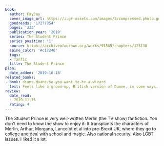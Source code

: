 ```yaml
---
book:
  author: FayJay
  cover_image_url: https://i.gr-assets.com/images/S/compressed.photo.goodreads.com/books/1400436772l/17277854._SX98_.jpg
  goodreads: '17277854'
  pages: '333'
  publication_year: '2010'
  series: The Student Prince
  series_position: '1'
  source: https://archiveofourown.org/works/91885/chapters/125138
  spine_color: '#c17240'
  tags:
  - fanfic
  title: The Student Prince
plan:
  date_added: '2019-10-18'
related_books:
- book: diane-duane/so-you-want-to-be-a-wizard
  text: Feels like a grown-up, British version of Duane, in some ways. Less deep, of course.
review:
  date_read:
  - 2019-11-15
  rating: 4
---
```


The Student Prince is very well-written Merlin (the TV show) fanfiction. You don't need to know the show to enjoy it: It
transplants the characters of Merlin, Arthur, Morgana, Lancelot et al into pre-Brexit UK, where they go to college and
deal with school and magic. Also national security. Also LGBT issues. I liked it a lot.
